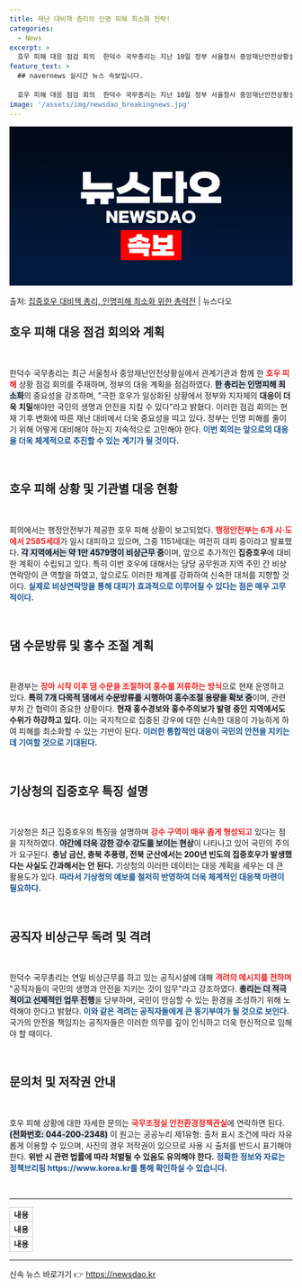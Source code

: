 ```yaml
---
title: 재난 대비책 총리의 인명 피해 최소화 전략!
categories:
  - News
excerpt: >
  호우 피해 대응 점검 회의  한덕수 국무총리는 지난 10일 정부 서울청사 중앙재난안전상황실 서울상황센터에서 …
feature_text: >
  ## navernews 실시간 뉴스 속보입니다.

  호우 피해 대응 점검 회의  한덕수 국무총리는 지난 10일 정부 서울청사 중앙재난안전상황실 서울상황센터에서 …
image: '/assets/img/newsdao_breakingnews.jpg'
---
```


![뉴스다오 속보](/assets/img/newsdao_breakingnews.jpg)

<p>출처: <a href="https://newsdao.kr/4747" rel="dofollow">집중호우 대비책 총리, 인명피해 최소화 위한 총력전</a> | 뉴스다오</p>

<h2 data-ke-size="size26">호우 피해 대응 점검 회의와 계획</h2>
<p data-ke-size="size16">&nbsp;</p>
한덕수 국무총리는 최근 서울청사 중앙재난안전상황실에서 관계기관과 함께 한 <b><span style="color: #ee2323;">호우 피해</span></b> 상황 점검 회의를 주재하며, 정부의 대응 계획을 점검하였다. <b><span style="background-color: #21538527;">한 총리는 인명피해 최소화</span></b>의 중요성을 강조하며, "극한 호우가 일상화된 상황에서 정부와 지자체의 <b>대응이 더욱 치밀</b>해야만 국민의 생명과 안전을 지킬 수 있다"라고 밝혔다. 이러한 점검 회의는 현재 기후 변화에 따른 재난 대비에서 더욱 중요성을 띠고 있다. 정부는 인명 피해를 줄이기 위해 어떻게 대비해야 하는지 지속적으로 고민해야 한다. <b><span style="color: #1a5490;">이번 회의는 앞으로의 대응을 더욱 체계적으로 추진할 수 있는 계기가 될 것이다.</span></b>
<p data-ke-size="size16">&nbsp;</p>

<h2 data-ke-size="size26">호우 피해 상황 및 기관별 대응 현황</h2>
<p data-ke-size="size16">&nbsp;</p>
회의에서는 행정안전부가 제공한 호우 피해 상황이 보고되었다. <b><span style="color: #ee2323;">행정안전부는 6개 시·도에서 2585세대</span></b>가 일시 대피하고 있으며, 그중 1151세대는 여전히 대피 중이라고 발표했다. <b><span style="background-color: #21538527;">각 지역에서는 약 1만 4579명이 비상근무 중</span></b>이며, 앞으로 추가적인 <b>집중호우</b>에 대비한 계획이 수립되고 있다. 특히 이번 호우에 대해서는 담당 공무원과 지역 주민 간 비상연락망이 큰 역할을 하였고, 앞으로도 이러한 체계를 강화하여 신속한 대처를 지향할 것이다. <b><span style="color: #1a5490;">실제로 비상연락망을 통해 대피가 효과적으로 이루어질 수 있다는 점은 매우 고무적이다.</span></b>
<p data-ke-size="size16">&nbsp;</p>

<h2 data-ke-size="size26">댐 수문방류 및 홍수 조절 계획</h2>
<p data-ke-size="size16">&nbsp;</p>
환경부는 <b><span style="color: #ee2323;">장마 시작 이후 댐 수문을 조절하여 홍수를 저류하는 방식</span></b>으로 현재 운영하고 있다. <b><span style="background-color: #21538527;">특히 7개 다목적 댐에서 수문방류를 시행하여 홍수조절 용량을 확보 중</span></b>이며, 관련 부처 간 협력이 중요한 상황이다. <b>현재 홍수경보와 홍수주의보가 발령 중인 지역에서도 수위가 하강하고 있다.</b> 이는 국지적으로 집중된 강우에 대한 신속한 대응이 가능하게 하여 피해를 최소화할 수 있는 기반이 된다. <b><span style="color: #1a5490;">이러한 통합적인 대응이 국민의 안전을 지키는 데 기여할 것으로 기대된다.</span></b>
<p data-ke-size="size16">&nbsp;</p>

<h2 data-ke-size="size26">기상청의 집중호우 특징 설명</h2>
<p data-ke-size="size16">&nbsp;</p>
기상청은 최근 집중호우의 특징을 설명하며 <b><span style="color: #ee2323;">강수 구역이 매우 좁게 형성되고</span></b> 있다는 점을 지적하였다. <b><span style="background-color: #21538527;">야간에 더욱 강한 강수 강도를 보이는 현상</span></b>이 나타나고 있어 국민의 주의가 요구된다. <b>충남 금산, 충북 추풍령, 전북 군산에서는 200년 빈도의 집중호우가 발생했다는 사실도 간과해서는 안 된다.</b> 기상청의 이러한 데이터는 대응 계획을 세우는 데 큰 활용도가 있다. <b><span style="color: #1a5490;">따라서 기상청의 예보를 철저히 반영하여 더욱 체계적인 대응책 마련이 필요하다.</span></b>
<p data-ke-size="size16">&nbsp;</p>

<h2 data-ke-size="size26">공직자 비상근무 독려 및 격려</h2>
<p data-ke-size="size16">&nbsp;</p>
한덕수 국무총리는 연일 비상근무를 하고 있는 공직시설에 대해 <b><span style="color: #ee2323;">격려의 메시지를 전하며</span></b> "공직자들이 국민의 생명과 안전을 지키는 것이 임무"라고 강조하였다. <b><span style="background-color: #21538527;">총리는 더 적극적이고 선제적인 업무 진행</span></b>을 당부하며, 국민이 안심할 수 있는 환경을 조성하기 위해 노력해야 한다고 밝혔다. <b><span style="color: #1a5490;">이와 같은 격려는 공직자들에게 큰 동기부여가 될 것으로 보인다.</span></b> 국가의 안전을 책임지는 공직자들은 이러한 의무를 깊이 인식하고 더욱 헌신적으로 임해야 할 때이다.
<p data-ke-size="size16">&nbsp;</p>

<h2 data-ke-size="size26">문의처 및 저작권 안내</h2>
<p data-ke-size="size16">&nbsp;</p>
호우 피해 상황에 대한 자세한 문의는 <b><span style="color: #ee2323;">국무조정실 안전환경정책관실</span></b>에 연락하면 된다. <b><span style="background-color: #21538527;">(전화번호: 044-200-2348)</span></b> 이 원고는 공공누리 제1유형: 출처 표시 조건에 따라 자유롭게 이용할 수 있으며, 사진의 경우 저작권이 있으므로 사용 시 출처를 반드시 표기해야 한다. <b>위반 시 관련 법률에 따라 처벌될 수 있음도 유의해야 한다.</b> <b><span style="color: #1a5490;">정확한 정보와 자료는 정책브리핑 https://www.korea.kr를 통해 확인하실 수 있습니다.</span></b>
<p data-ke-size="size16">&nbsp;</p>

<hr>
<table style="width: 100%; border-collapse: collapse;">
<tr>
<td style="text-align: center; height: 17px; border: 1px solid #ccc;"><b>내용</b></td>
</tr>
<tr>
<td style="text-align: center; height: 17px; border: 1px solid #ccc;"><b>내용</b></td>
</tr>
<tr>
<td style="text-align: center; height: 17px; border: 1px solid #ccc;"><b>내용</b></td>
</tr>
</table>
<hr> 

신속 뉴스 바로가기 👉 <a href="https://newsdao.kr" rel="dofollow">https://newsdao.kr</a>


